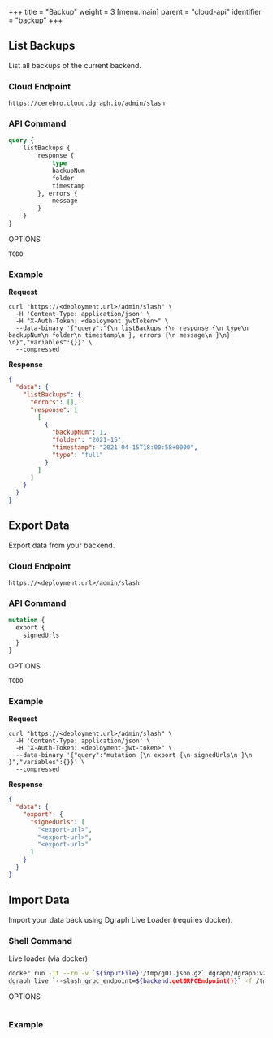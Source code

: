 +++
title = "Backup"
weight = 3
[menu.main]
    parent = "cloud-api"
    identifier = "backup"
+++

## List Backups

List all backups of the current backend.

### Cloud Endpoint

```
https://cerebro.cloud.dgraph.io/admin/slash
```

### API Command

```graphql
query {
    listBackups {
        response {
            type
            backupNum
            folder
            timestamp
        }, errors {
            message
        }
    }
}
```

OPTIONS
```
TODO
```

### Example

**Request**

```shell
curl "https://<deployment.url>/admin/slash" \
  -H 'Content-Type: application/json' \
  -H "X-Auth-Token: <deployment.jwtToken>" \
  --data-binary '{"query":"{\n listBackups {\n response {\n type\n backupNum\n folder\n timestamp\n }, errors {\n message\n }\n} \n}","variables":{}}' \
  --compressed
```

**Response**

```json
{
  "data": {
    "listBackups": {
      "errors": [],
      "response": [
        [
          {
            "backupNum": 1,
            "folder": "2021-15",
            "timestamp": "2021-04-15T18:00:58+0000",
            "type": "full"
          }
        ]
      ]
    }
  }
}
```

## Export Data

Export data from your backend.

### Cloud Endpoint

```
https://<deployment.url>/admin/slash
```

### API Command

```graphql
mutation {
  export {
    signedUrls
  }
}
```

OPTIONS
```
TODO
```

### Example

**Request**

```shell
curl "https://<deployment.url>/admin/slash" \
  -H 'Content-Type: application/json' \
  -H "X-Auth-Token: <deployment-jwt-token>" \
  --data-binary '{"query":"mutation {\n export {\n signedUrls\n }\n }","variables":{}}' \
  --compressed
```

**Response**

```json
{
  "data": {
    "export": {
      "signedUrls": [
        "<export-url>",
        "<export-url>",
        "<export-url>"
      ]
    }
  }
}
```

## Import Data

Import your data back using Dgraph Live Loader (requires docker).

### Shell Command

Live loader (via docker)

```sh
docker run -it --rm -v `${inputFile}:/tmp/g01.json.gz` dgraph/dgraph:v20.07-slash
dgraph live `--slash_grpc_endpoint=${backend.getGRPCEndpoint()}` -f /tmp/g01.json.gz -t backend.getToken()
```

OPTIONS
```

```

### Example

```

```

